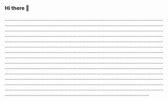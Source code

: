 ### Hi there 👋

.........................................................................................................................................................................................................................................................................................................................................................................................................................................................................................................................................................................................................................................................................................................................................................................................................................................................................................................................................................................................................................................................................................................................................................................................................................................................................................................................................................................................................................................................................................................................................................................................................................................................................................................................................................................................................................................................................................................................